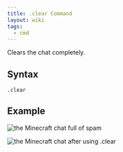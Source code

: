 ```yaml
---
title: .clear Command
layout: wiki
tags:
  - cmd
---
```

Clears the chat completely.

## Syntax
`.clear`

## Example
![the Minecraft chat full of spam](https://cloud.githubusercontent.com/assets/10100202/8273045/ab7dd2bc-185c-11e5-8d34-a5b9c681d13a.png)

![the Minecraft chat after using .clear](https://cloud.githubusercontent.com/assets/10100202/8273046/ab828262-185c-11e5-92f2-278f72dc8727.png)
